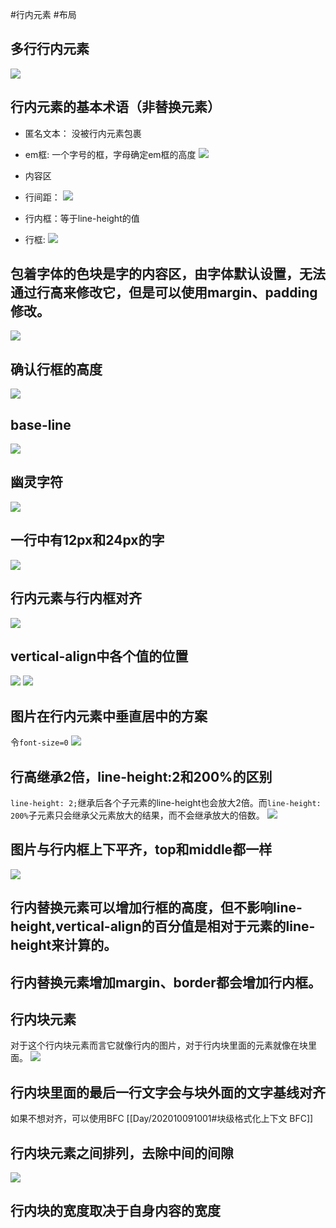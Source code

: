#行内元素 #布局

## 多行行内元素
![](https://cdn.jsdelivr.net/gh/erichen1995/MarkdownPhotos@master/img/20201023152324.png)

## 行内元素的基本术语（非替换元素）
- 匿名文本： 没被行内元素包裹
- em框:  一个字号的框，字母确定em框的高度
![](https://cdn.jsdelivr.net/gh/erichen1995/MarkdownPhotos@master/img/20201023152325.png)
- 内容区

- 行间距：
![](https://cdn.jsdelivr.net/gh/erichen1995/MarkdownPhotos@master/img/20201023152326.png)
- 行内框：等于line-height的值
- 行框:
![](https://cdn.jsdelivr.net/gh/erichen1995/MarkdownPhotos@master/img/20201023152327.png)

## 包着字体的色块是字的内容区，由字体默认设置，无法通过行高来修改它，但是可以使用margin、padding修改。
![](https://cdn.jsdelivr.net/gh/erichen1995/MarkdownPhotos@master/img/20201023152328.png)


## 确认行框的高度
![](https://cdn.jsdelivr.net/gh/erichen1995/MarkdownPhotos@master/img/20201023152329.png)

## base-line
![](https://cdn.jsdelivr.net/gh/erichen1995/MarkdownPhotos@master/img/20201023152330.png)

## 幽灵字符
![](https://cdn.jsdelivr.net/gh/erichen1995/MarkdownPhotos@master/img/20201023152331.png)

## 一行中有12px和24px的字
![](https://cdn.jsdelivr.net/gh/erichen1995/MarkdownPhotos@master/img/20201023152332.png)

## 行内元素与行内框对齐
![](https://cdn.jsdelivr.net/gh/erichen1995/MarkdownPhotos@master/img/20201023152333.png)

## vertical-align中各个值的位置
![](https://cdn.jsdelivr.net/gh/erichen1995/MarkdownPhotos@master/img/20201023152334.png)
![](https://cdn.jsdelivr.net/gh/erichen1995/MarkdownPhotos@master/img/20201023152335.png)

## 图片在行内元素中垂直居中的方案
令`font-size=0`
![](https://cdn.jsdelivr.net/gh/erichen1995/MarkdownPhotos@master/img/20201023152336.png)

## 行高继承2倍，line-height:2和200%的区别
`line-height: 2;`继承后各个子元素的line-height也会放大2倍。而`line-height: 200%`子元素只会继承父元素放大的结果，而不会继承放大的倍数。
![](https://cdn.jsdelivr.net/gh/erichen1995/MarkdownPhotos@master/img/20201023152337.png)

## 图片与行内框上下平齐，top和middle都一样
![](https://cdn.jsdelivr.net/gh/erichen1995/MarkdownPhotos@master/img/20201023152338.png)

## 行内替换元素可以增加行框的高度，但不影响line-height,vertical-align的百分值是相对于元素的line-height来计算的。
## 行内替换元素增加margin、border都会增加行内框。

## 行内块元素
对于这个行内块元素而言它就像行内的图片，对于行内块里面的元素就像在块里面。
![](https://cdn.jsdelivr.net/gh/erichen1995/MarkdownPhotos@master/img/20201023152339.png)

## 行内块里面的最后一行文字会与块外面的文字基线对齐
如果不想对齐，可以使用BFC
[[Day/202010091001#块级格式化上下文 BFC]]

## 行内块元素之间排列，去除中间的间隙
![](https://cdn.jsdelivr.net/gh/erichen1995/MarkdownPhotos@master/img/20201023152340.png)

## 行内块的宽度取决于自身内容的宽度